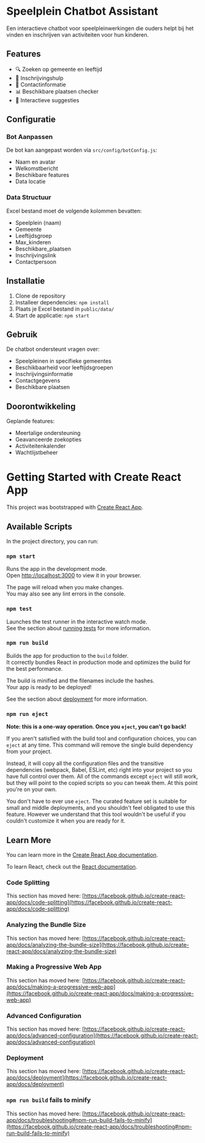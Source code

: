 # Speelplein Chatbot Assistant

Een interactieve chatbot voor speelpleinwerkingen die ouders helpt bij het vinden en inschrijven van activiteiten voor hun kinderen.

## Features

- 🔍 Zoeken op gemeente en leeftijd
- 📝 Inschrijvingshulp
- 👥 Contactinformatie
- 📊 Beschikbare plaatsen checker
- 💫 Interactieve suggesties

## Configuratie

### Bot Aanpassen

De bot kan aangepast worden via `src/config/botConfig.js`:
- Naam en avatar
- Welkomstbericht
- Beschikbare features
- Data locatie

### Data Structuur

Excel bestand moet de volgende kolommen bevatten:
- Speelplein (naam)
- Gemeente
- Leeftijdsgroep
- Max_kinderen
- Beschikbare_plaatsen
- Inschrijvingslink
- Contactpersoon

## Installatie

1. Clone de repository
2. Installeer dependencies: `npm install`
3. Plaats je Excel bestand in `public/data/`
4. Start de applicatie: `npm start`

## Gebruik

De chatbot ondersteunt vragen over:
- Speelpleinen in specifieke gemeentes
- Beschikbaarheid voor leeftijdsgroepen
- Inschrijvingsinformatie
- Contactgegevens
- Beschikbare plaatsen

## Doorontwikkeling

Geplande features:
- Meertalige ondersteuning
- Geavanceerde zoekopties
- Activiteitenkalender
- Wachtlijstbeheer

# Getting Started with Create React App

This project was bootstrapped with [Create React App](https://github.com/facebook/create-react-app).

## Available Scripts

In the project directory, you can run:

### `npm start`

Runs the app in the development mode.\
Open [http://localhost:3000](http://localhost:3000) to view it in your browser.

The page will reload when you make changes.\
You may also see any lint errors in the console.

### `npm test`

Launches the test runner in the interactive watch mode.\
See the section about [running tests](https://facebook.github.io/create-react-app/docs/running-tests) for more information.

### `npm run build`

Builds the app for production to the `build` folder.\
It correctly bundles React in production mode and optimizes the build for the best performance.

The build is minified and the filenames include the hashes.\
Your app is ready to be deployed!

See the section about [deployment](https://facebook.github.io/create-react-app/docs/deployment) for more information.

### `npm run eject`

**Note: this is a one-way operation. Once you `eject`, you can't go back!**

If you aren't satisfied with the build tool and configuration choices, you can `eject` at any time. This command will remove the single build dependency from your project.

Instead, it will copy all the configuration files and the transitive dependencies (webpack, Babel, ESLint, etc) right into your project so you have full control over them. All of the commands except `eject` will still work, but they will point to the copied scripts so you can tweak them. At this point you're on your own.

You don't have to ever use `eject`. The curated feature set is suitable for small and middle deployments, and you shouldn't feel obligated to use this feature. However we understand that this tool wouldn't be useful if you couldn't customize it when you are ready for it.

## Learn More

You can learn more in the [Create React App documentation](https://facebook.github.io/create-react-app/docs/getting-started).

To learn React, check out the [React documentation](https://reactjs.org/).

### Code Splitting

This section has moved here: [https://facebook.github.io/create-react-app/docs/code-splitting](https://facebook.github.io/create-react-app/docs/code-splitting)

### Analyzing the Bundle Size

This section has moved here: [https://facebook.github.io/create-react-app/docs/analyzing-the-bundle-size](https://facebook.github.io/create-react-app/docs/analyzing-the-bundle-size)

### Making a Progressive Web App

This section has moved here: [https://facebook.github.io/create-react-app/docs/making-a-progressive-web-app](https://facebook.github.io/create-react-app/docs/making-a-progressive-web-app)

### Advanced Configuration

This section has moved here: [https://facebook.github.io/create-react-app/docs/advanced-configuration](https://facebook.github.io/create-react-app/docs/advanced-configuration)

### Deployment

This section has moved here: [https://facebook.github.io/create-react-app/docs/deployment](https://facebook.github.io/create-react-app/docs/deployment)

### `npm run build` fails to minify

This section has moved here: [https://facebook.github.io/create-react-app/docs/troubleshooting#npm-run-build-fails-to-minify](https://facebook.github.io/create-react-app/docs/troubleshooting#npm-run-build-fails-to-minify)
